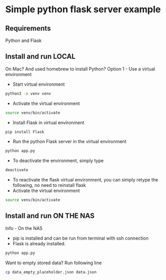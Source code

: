 # Simple python flask server example

## Requirements
Python and Flask


## Install and run LOCAL

On Mac? And used homebrew to install Python?
Option 1 - Use a virtual environment
- Start virtual environment
```bash
python3 -m venv venv
```

- Activate the virtual environment
```bash
source venv/bin/activate
```

- Install Flask in virtual environment
```bash
pip install Flask
```

- Run the python Flask server in the virtual environment
```bash
python app.py
```

- To deactivate the environment, simply type
```bash
deactivate
```

- To reactivate the flask virtual environment, you can simply retype the following, no need to reinstall flask
- Activate the virtual environment
```bash
source venv/bin/activate
```




## Install and run ON THE NAS

Info - On the NAS
- pip is installed and can be run from terminal with ssh connection
- Flask is already installed.

```bash
python app.py
```

Want to empty stored data? Run following line
```bash
cp data_empty_placeholder.json data.json
```
